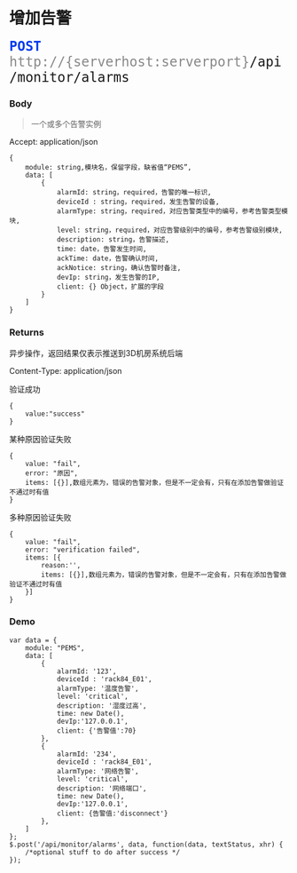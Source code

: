 # 增加告警

<font face="Droid Sans Mono,monospace" size="5">
<font color="#003bed"><b>POST</b></font> <font color="#888">http://{serverhost:serverport}</font>/api/monitor/alarms
</font>


### Body
>一个或多个告警实例

Accept: application/json

```
{
	module: string,模块名，保留字段，缺省值“PEMS”, 
	data: [
        {
            alarmId: string，required，告警的唯一标识,
            deviceId : string，required，发生告警的设备,
            alarmType: string，required，对应告警类型中的编号，参考告警类型模块,
            level: string，required，对应告警级别中的编号，参考告警级别模块,
            description: string，告警描述,
            time: date，告警发生时间,
            ackTime: date，告警确认时间,
            ackNotice: string，确认告警时备注,
            devIp: string，发生告警的IP,
            client: {} Object，扩展的字段
        }
    ]
}
```

### Returns
异步操作，返回结果仅表示推送到3D机房系统后端

Content-Type: application/json

验证成功

```
{
	value:"success"
}
```
某种原因验证失败

```
{
	value: "fail", 
	error: "原因",
	items: [{}],数组元素为，错误的告警对象，但是不一定会有，只有在添加告警做验证不通过时有值
}
```
多种原因验证失败

```
{
	value: "fail", 
	error: "verification failed",
	items: [{
		reason:'',
		items: [{}],数组元素为，错误的告警对象，但是不一定会有，只有在添加告警做验证不通过时有值
	}]
}

```

### Demo

```
var data = {
	module: "PEMS", 
	data: [
        {
            alarmId: '123',
            deviceId : 'rack84_E01',
            alarmType: '温度告警',
            level: 'critical',
            description: '湿度过高',
            time: new Date(),
            devIp:'127.0.0.1',
            client: {'告警值':70}
        },
        {
            alarmId: '234',
            deviceId : 'rack84_E01',
            alarmType: '网络告警',
            level: 'critical',
            description: '网络端口',
            time: new Date(),
            devIp:'127.0.0.1',
            client: {告警值:'disconnect'}
        },
    ]
};
$.post('/api/monitor/alarms', data, function(data, textStatus, xhr) {
    /*optional stuff to do after success */
});
```